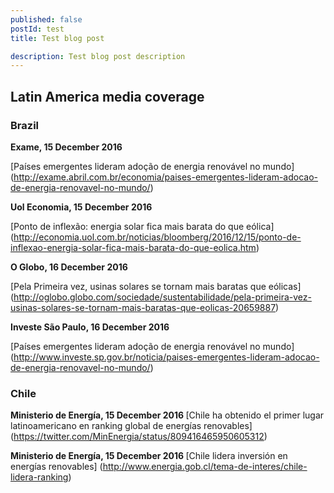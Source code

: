```yaml
---
published: false 
postId: test
title: Test blog post

description: Test blog post description
---
```

## Latin America media coverage 

### Brazil
<strong> Exame, 15 December 2016 </strong>

[Países emergentes lideram adoção de energia renovável no mundo] (http://exame.abril.com.br/economia/paises-emergentes-lideram-adocao-de-energia-renovavel-no-mundo/)


<strong> Uol Economia, 15 December 2016 </strong>

[Ponto de inflexão: energia solar fica mais barata do que eólica] (http://economia.uol.com.br/noticias/bloomberg/2016/12/15/ponto-de-inflexao-energia-solar-fica-mais-barata-do-que-eolica.htm) 


<strong> O Globo, 16 December 2016 </strong>

[Pela Primeira vez, usinas solares se tornam mais baratas que eólicas] (http://oglobo.globo.com/sociedade/sustentabilidade/pela-primeira-vez-usinas-solares-se-tornam-mais-baratas-que-eolicas-20659887)


<strong> Investe São Paulo, 16 December 2016 </strong>

[Países emergentes lideram adoção de energia renovável no mundo] (http://www.investe.sp.gov.br/noticia/paises-emergentes-lideram-adocao-de-energia-renovavel-no-mundo/)


### Chile

<strong> Ministerio de Energía, 15 December 2016 </strong>
[Chile ha obtenido el primer lugar latinoamericano en ranking global de energías renovables] (https://twitter.com/MinEnergia/status/809416465950605312)


<strong> Ministerio de Energía, 15 December 2016 </strong>
[Chile lidera inversión en energías renovables] (http://www.energia.gob.cl/tema-de-interes/chile-lidera-ranking)


